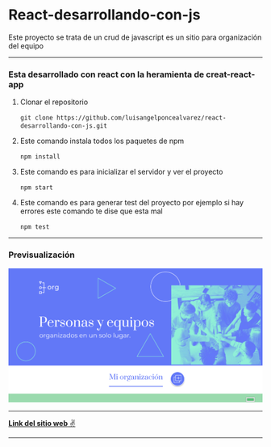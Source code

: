 # React-desarrollando-con-js

Este proyecto se trata de un crud de javascript es un sitio para organización del equipo

---

### Esta desarrollado con react con la heramienta de creat-react-app

1. Clonar el repositorio

   ```
   git clone https://github.com/luisangelponcealvarez/react-desarrollando-con-js.git
   ```

2. Este comando instala todos los paquetes de npm

   ```
   npm install
   ```

3. Este comando es para inicializar el servidor y ver el proyecto

   ```
   npm start
   ```

4. Este comando es para generar test del proyecto por ejemplo si hay errores este comando te dise que esta mal

   ```
   npm test
   ```

---

### Previsualización

![previsualización-del-proyecto](./public/img/mini.png)

---

[**Link del sitio web** ✌](https://react-desarrollando-con-js.netlify.app/)

---
